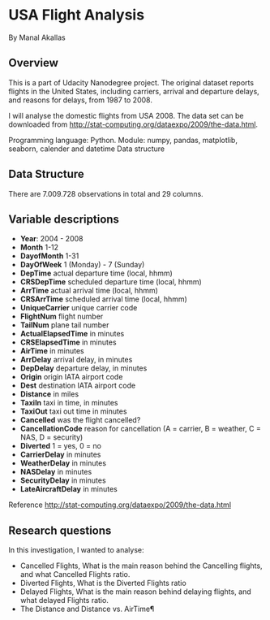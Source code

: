 # USA Flight Analysis
By Manal Akallas
## Overview </br>
 This is a part of Udacity Nanodegree project. The original dataset reports flights in the United States, including carriers, arrival and departure delays, and reasons for delays, from 1987 to 2008.

I will analyse the domestic flights from USA 2008. The data set can be downloaded from http://stat-computing.org/dataexpo/2009/the-data.html.

Programming language: Python. Module: numpy, pandas, matplotlib, seaborn, calender and datetime
Data structure

## Data Structure
There are 7.009.728 observations in total and 29 columns.

## Variable descriptions

 - **Year**:     2004 - 2008
 - **Month**	           1-12
 - **DayofMonth**	       1-31
 - **DayOfWeek**     	   1 (Monday) - 7 (Sunday)
 - **DepTime**	          actual departure time (local, hhmm)
 - **CRSDepTime** 	       scheduled departure time (local, hhmm) 
 - **ArrTime** 	       actual arrival time (local, hhmm)
 - **CRSArrTime**	       scheduled arrival time (local, hhmm)  
 - **UniqueCarrier**	   unique carrier code                         
 - **FlightNum**	       flight number                        
 - **TailNum**	           plane tail number                    
 - **ActualElapsedTime**  in minutes
 - **CRSElapsedTime**	   in minutes
 - **AirTime**	           in minutes
 - **ArrDelay**	       arrival delay, in minutes
 - **DepDelay**	       departure delay, in minutes
 - **Origin**           origin IATA airport code
 - **Dest**	           destination IATA airport code
 - **Distance**	       in miles
 - **TaxiIn**	           taxi in time, in minutes
 - **TaxiOut**	           taxi out time in minutes
 - **Cancelled**	       was the flight cancelled?
 - **CancellationCode**   reason for cancellation (A = carrier, B = weather, C = NAS, D = security)
 - **Diverted**	       1 = yes, 0 = no
 - **CarrierDelay**	   in minutes
 - **WeatherDelay**	   in minutes
 - **NASDelay**	       in minutes
 - **SecurityDelay**	   in minutes
 - **LateAircraftDelay**  in minutes

Reference http://stat-computing.org/dataexpo/2009/the-data.html

## Research questions

In this investigation, I wanted to analyse:
- Cancelled Flights, What is the main reason behind the Cancelling flights, and what Cancelled Flights ratio.
- Diverted Flights, What is the Diverted Flights ratio
- Delayed Flights, What is the main reason behind delaying flights, and what delayed Flights ratio.
- The Distance and Distance vs. AirTime¶
